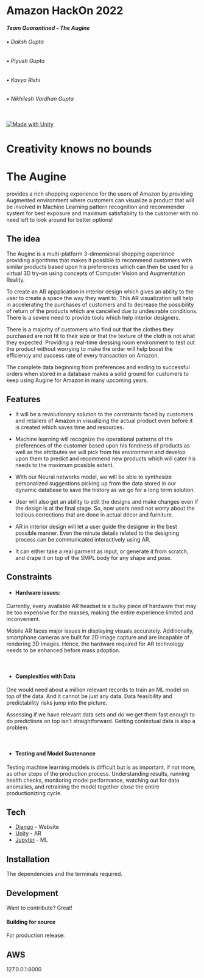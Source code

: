 # Amazon HackOn 2022

#### _Team Quarantined - The Augine_
###### • Daksh Gupta
###### • Piyush Gupta
###### • Kavya Rishi
###### • Nikhilesh Vardhan Gupta  
\
[![Made with Unity](https://img.shields.io/badge/Made%20with-Unity-57b9d3.svg?style=for-the-badge&logo=unity)](https://unity3d.com)

# Creativity knows no bounds
# **The Augine**

provides a rich shopping experience for the users of Amazon by providing Augmented environment where customers can visualize a product that will be involved in Machine Learning pattern recognition and recommender system for best exposure and maximum satisfiabilty to the customer with no need left to look around for better options!

## The idea

The Augine is a multi-platform 3-dimensional shopping experience providing algorithms that makes it possible to recommend customers with similar products based upon his preferences which can then be used for a virtual 3D try-on using concepts of Computer Vision and Augmentation Reality. 

To create an AR appplication in interior design which gives an ability to the user to create a space the way they want to. This AR visualization will help in accelerating the purchases of customers and to decrease the possibility of return of the products which are cancelled due to undesirable conditions. There is a severe need to provide tools which help interior designers.

There is a majority of customers who find out that the clothes they purchased are not fit to their size or that the texture of the cloth is not what they expected. Providing a real-time dressing room environment to test out the product without worrying to make the order will help boost the efficiency and success rate of every transaction on Amazon. 

The complete data beginning from preferences and ending to successful orders when stored in a database makes a solid ground for customers to keep using Augine for Amazon in many upcoming years.



## Features 

- It will be a revolutionary solution to the constraints faced by customers and retailers of Amazon in visualizing the actual product even before it is created which saves time and resources. 

- Machine learning will recognize the operational patterns of the preferences of the customer based upon his fondness of products as well as the attributes we will pick from his environment and develop upon them to predict and recommend new products which will cater his needs to the maximum possible extent.

- With our Neural networks model, we will be able to synthesize personalized suggestions picking up from the data stored in our dynamic database to save the history as we go for a long term solution.

- User will also get an ability to edit the designs and make changes even if the design is at the final stage. So, now users need not worry about the tedious corrections that are done in actual décor and furniture.

- AR in interior design will let a user guide the designer in the best possible manner. Even the minute details related to the designing process can be communicated interactively using AR.

- It can either take a real garment as input, or generate it from scratch, and drape it on top of the SMPL body for any shape and pose.


## Constraints

- #### Hardware issues: ​

Currently, every available AR headset is a bulky piece of hardware that may be too expensive for the masses, making the entire experience limited and inconvenient.   

Mobile AR faces major issues in displaying visuals accurately. Additionally, smartphone cameras are built for 2D image capture and are incapable of rendering 3D images. Hence, the hardware required for AR technology needs to be enhanced before mass adoption.​

​

- #### Complexities with Data​

One would need about a million relevant records to train an ML model on top of the data. And it cannot be just any data. Data feasibility and predictability risks jump into the picture.   

Assessing if we have relevant data sets and do we get them fast enough to do predictions on top isn’t straightforward. Getting contextual data is also a problem. ​

​

- #### Testing and Model Sustenance​

Testing machine learning models is difficult but is as important, if not more, as other steps of the production process. Understanding results, running health checks, monitoring model performance, watching out for data anomalies, and retraining the model together close the entire productionizing cycle.








## Tech


- [Django](https://www.djangoproject.com/start/) - Website
- [Unity](https://unity.com/learn/get-started) - AR
- [Jupyter](https://docs.jupyter.org/en/latest/running.html) - ML



## Installation
The dependencies and the terminals required.

## Development

Want to contribute? Great!


#### Building for source

For production release:

## AWS

127.0.0.1:8000



